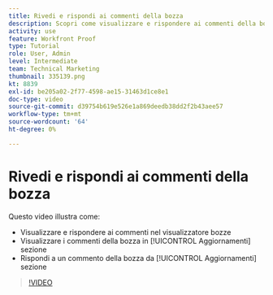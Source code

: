 ```yaml
---
title: Rivedi e rispondi ai commenti della bozza
description: Scopri come visualizzare e rispondere ai commenti della bozza dal visualizzatore e dalla [!UICONTROL Aggiornamenti] sezione di [!DNL  Workfront].
activity: use
feature: Workfront Proof
type: Tutorial
role: User, Admin
level: Intermediate
team: Technical Marketing
thumbnail: 335139.png
kt: 8839
exl-id: be205a02-2f77-4598-ae15-31463d1ce8e1
doc-type: video
source-git-commit: d39754b619e526e1a869deedb38dd2f2b43aee57
workflow-type: tm+mt
source-wordcount: '64'
ht-degree: 0%

---
```


# Rivedi e rispondi ai commenti della bozza

Questo video illustra come:

* Visualizzare e rispondere ai commenti nel visualizzatore bozze
* Visualizzare i commenti della bozza in [!UICONTROL Aggiornamenti] sezione
* Rispondi a un commento della bozza da [!UICONTROL Aggiornamenti] sezione

>[!VIDEO](https://video.tv.adobe.com/v/335139/?quality=12)
